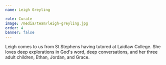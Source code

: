 ```yaml
---
name: Leigh Greyling

role: Curate
image: /media/team/leigh-greyling.jpg
order: 4
banner: false
---
```

Leigh comes to us from St Stephens having tutored at Laidlaw College. She loves deep explorations in God's word, deep conversations, and her three adult children, Ethan, Jordan, and Grace.
